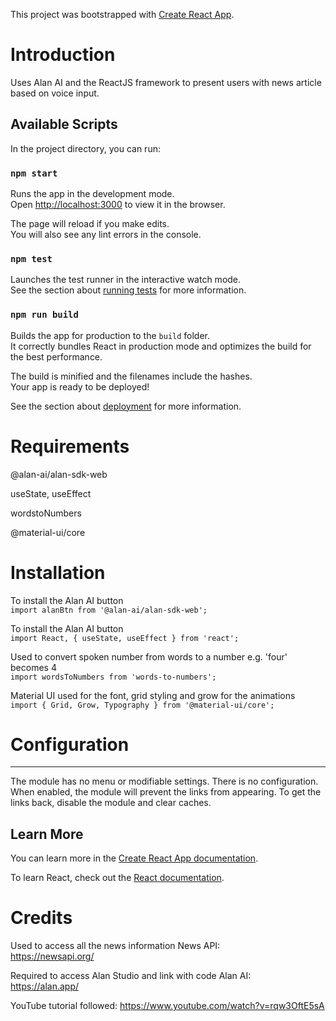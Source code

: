 This project was bootstrapped with [Create React App](https://github.com/facebook/create-react-app).


# Introduction
Uses Alan AI and the ReactJS framework to present users with news article 
based on voice input. 

## Available Scripts

In the project directory, you can run:

### `npm start`

Runs the app in the development mode.<br />
Open [http://localhost:3000](http://localhost:3000) to view it in the browser.

The page will reload if you make edits.<br />
You will also see any lint errors in the console.

### `npm test`

Launches the test runner in the interactive watch mode.<br />
See the section about [running tests](https://facebook.github.io/create-react-app/docs/running-tests) for more information.

### `npm run build`

Builds the app for production to the `build` folder.<br />
It correctly bundles React in production mode and optimizes the build for the best performance.

The build is minified and the filenames include the hashes.<br />
Your app is ready to be deployed!

See the section about [deployment](https://facebook.github.io/create-react-app/docs/deployment) for more information.


# Requirements
@alan-ai/alan-sdk-web

useState, useEffect

wordstoNumbers

@material-ui/core


# Installation
To install the Alan AI button <br />
`import alanBtn from '@alan-ai/alan-sdk-web';`

To install the Alan AI button <br />
`import React, { useState, useEffect } from 'react';`

Used to convert spoken number from words to a number e.g. 'four' becomes 4 <br />
`import wordsToNumbers from 'words-to-numbers';`

Material UI used for the font, grid styling and grow for the animations <br />
`import { Grid, Grow, Typography } from '@material-ui/core';`


# Configuration
-------------

The module has no menu or modifiable settings. There is no configuration. When
enabled, the module will prevent the links from appearing. To get the links
back, disable the module and clear caches.

## Learn More

You can learn more in the [Create React App documentation](https://facebook.github.io/create-react-app/docs/getting-started).

To learn React, check out the [React documentation](https://reactjs.org/).

# Credits
Used to access all the news information
News API: <br />
https://newsapi.org/


Required to access Alan Studio and link with code
Alan AI: <br />
https://alan.app/

YouTube tutorial followed:
https://www.youtube.com/watch?v=rqw3OftE5sA




